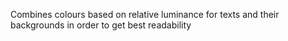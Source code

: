 Combines colours based on relative luminance for texts and their backgrounds in order to get best readability
